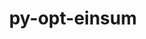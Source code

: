 ---
title: "py-opt-einsum"
layout: cache
categories: [package, develop-2024-10-13]
meta: {"versions": ["3.3.0"], "compilers": ["apple-clang@=15.0.0", "gcc@=11.4.0", "gcc@=13.2.0", "gcc@=9.4.0"], "oss": ["ubuntu20.04", "ubuntu22.04", "ubuntu24.04", "ventura"], "platforms": ["darwin", "linux"], "targets": ["aarch64", "neoverse_v1", "ppc64le", "x86_64_v3"], "stacks": ["e4s", "e4s-neoverse_v1", "e4s-power", "ml-darwin-aarch64-mps", "ml-linux-x86_64-cpu", "ml-linux-x86_64-cuda", "ml-linux-x86_64-rocm", "root"], "num_specs": 10, "num_specs_by_stack": {"ml-darwin-aarch64-mps": 1, "root": 10, "e4s-power": 1, "e4s-neoverse_v1": 2, "e4s": 2, "ml-linux-x86_64-cuda": 4, "ml-linux-x86_64-cpu": 4, "ml-linux-x86_64-rocm": 1}}
spec_details: [{"hash": "h6v2j3c6xotzdak56cfhtu47t64t7x5e", "compiler": "apple-clang@=15.0.0", "versions": ["3.3.0"], "os": "ventura", "platform": "darwin", "target": "aarch64", "variants": ["build_system=python_pip"], "stacks": ["ml-darwin-aarch64-mps", "root"], "size": "-", "tarball": "https://binaries.spack.io/develop-2024-10-13/build_cache/darwin-ventura-aarch64/apple-clang-15.0.0/py-opt-einsum-3.3.0/darwin-ventura-aarch64-apple-clang-15.0.0-py-opt-einsum-3.3.0-h6v2j3c6xotzdak56cfhtu47t64t7x5e.spack"}, {"hash": "u27jjhjf7mhc25psd2urjrx6sjnxqb4e", "compiler": "gcc@=9.4.0", "versions": ["3.3.0"], "os": "ubuntu20.04", "platform": "linux", "target": "ppc64le", "variants": ["build_system=python_pip"], "stacks": ["root", "e4s-power"], "size": "-", "tarball": "https://binaries.spack.io/develop-2024-10-13/build_cache/linux-ubuntu20.04-ppc64le/gcc-9.4.0/py-opt-einsum-3.3.0/linux-ubuntu20.04-ppc64le-gcc-9.4.0-py-opt-einsum-3.3.0-u27jjhjf7mhc25psd2urjrx6sjnxqb4e.spack"}, {"hash": "te42hswrgxstp4byeo3qzb4ypk4m6xut", "compiler": "gcc@=11.4.0", "versions": ["3.3.0"], "os": "ubuntu22.04", "platform": "linux", "target": "neoverse_v1", "variants": ["build_system=python_pip"], "stacks": ["root", "e4s-neoverse_v1"], "size": "-", "tarball": "https://binaries.spack.io/develop-2024-10-13/build_cache/linux-ubuntu22.04-neoverse_v1/gcc-11.4.0/py-opt-einsum-3.3.0/linux-ubuntu22.04-neoverse_v1-gcc-11.4.0-py-opt-einsum-3.3.0-te42hswrgxstp4byeo3qzb4ypk4m6xut.spack"}, {"hash": "hxizj5acm4zpts2sa3kpmpy5jsfau5wk", "compiler": "gcc@=11.4.0", "versions": ["3.3.0"], "os": "ubuntu22.04", "platform": "linux", "target": "neoverse_v1", "variants": ["build_system=python_pip"], "stacks": ["root", "e4s-neoverse_v1"], "size": "-", "tarball": "https://binaries.spack.io/develop-2024-10-13/build_cache/linux-ubuntu22.04-neoverse_v1/gcc-11.4.0/py-opt-einsum-3.3.0/linux-ubuntu22.04-neoverse_v1-gcc-11.4.0-py-opt-einsum-3.3.0-hxizj5acm4zpts2sa3kpmpy5jsfau5wk.spack"}, {"hash": "ur5yoi3t4vvaokmbfvy3pkvzqiphxhwx", "compiler": "gcc@=11.4.0", "versions": ["3.3.0"], "os": "ubuntu22.04", "platform": "linux", "target": "x86_64_v3", "variants": ["build_system=python_pip"], "stacks": ["root", "e4s"], "size": "-", "tarball": "https://binaries.spack.io/develop-2024-10-13/build_cache/linux-ubuntu22.04-x86_64_v3/gcc-11.4.0/py-opt-einsum-3.3.0/linux-ubuntu22.04-x86_64_v3-gcc-11.4.0-py-opt-einsum-3.3.0-ur5yoi3t4vvaokmbfvy3pkvzqiphxhwx.spack"}, {"hash": "itpjv55vha6h72e34h5qev7vk4vd6rxg", "compiler": "gcc@=11.4.0", "versions": ["3.3.0"], "os": "ubuntu22.04", "platform": "linux", "target": "x86_64_v3", "variants": ["build_system=python_pip"], "stacks": ["root", "e4s"], "size": "-", "tarball": "https://binaries.spack.io/develop-2024-10-13/build_cache/linux-ubuntu22.04-x86_64_v3/gcc-11.4.0/py-opt-einsum-3.3.0/linux-ubuntu22.04-x86_64_v3-gcc-11.4.0-py-opt-einsum-3.3.0-itpjv55vha6h72e34h5qev7vk4vd6rxg.spack"}, {"hash": "ctyib3p7rp4xnny27ra5ltwnh2lwaxme", "compiler": "gcc@=13.2.0", "versions": ["3.3.0"], "os": "ubuntu24.04", "platform": "linux", "target": "x86_64_v3", "variants": ["build_system=python_pip"], "stacks": ["root", "ml-linux-x86_64-cuda", "ml-linux-x86_64-cpu", "ml-linux-x86_64-rocm"], "size": "-", "tarball": "https://binaries.spack.io/develop-2024-10-13/build_cache/linux-ubuntu24.04-x86_64_v3/gcc-13.2.0/py-opt-einsum-3.3.0/linux-ubuntu24.04-x86_64_v3-gcc-13.2.0-py-opt-einsum-3.3.0-ctyib3p7rp4xnny27ra5ltwnh2lwaxme.spack"}, {"hash": "3c4gqpi3fpv32awj63dejofsdv4ky6cf", "compiler": "gcc@=13.2.0", "versions": ["3.3.0"], "os": "ubuntu24.04", "platform": "linux", "target": "x86_64_v3", "variants": ["build_system=python_pip"], "stacks": ["root", "ml-linux-x86_64-cuda", "ml-linux-x86_64-cpu"], "size": "-", "tarball": "https://binaries.spack.io/develop-2024-10-13/build_cache/linux-ubuntu24.04-x86_64_v3/gcc-13.2.0/py-opt-einsum-3.3.0/linux-ubuntu24.04-x86_64_v3-gcc-13.2.0-py-opt-einsum-3.3.0-3c4gqpi3fpv32awj63dejofsdv4ky6cf.spack"}, {"hash": "meupqbst7aclxd67gqliycwmi23qui74", "compiler": "gcc@=13.2.0", "versions": ["3.3.0"], "os": "ubuntu24.04", "platform": "linux", "target": "x86_64_v3", "variants": ["build_system=python_pip"], "stacks": ["root", "ml-linux-x86_64-cuda", "ml-linux-x86_64-cpu"], "size": "-", "tarball": "https://binaries.spack.io/develop-2024-10-13/build_cache/linux-ubuntu24.04-x86_64_v3/gcc-13.2.0/py-opt-einsum-3.3.0/linux-ubuntu24.04-x86_64_v3-gcc-13.2.0-py-opt-einsum-3.3.0-meupqbst7aclxd67gqliycwmi23qui74.spack"}, {"hash": "fswc5das6n6vieeg5p67zsqxulftzjfi", "compiler": "gcc@=13.2.0", "versions": ["3.3.0"], "os": "ubuntu24.04", "platform": "linux", "target": "x86_64_v3", "variants": ["build_system=python_pip"], "stacks": ["root", "ml-linux-x86_64-cuda", "ml-linux-x86_64-cpu"], "size": "-", "tarball": "https://binaries.spack.io/develop-2024-10-13/build_cache/linux-ubuntu24.04-x86_64_v3/gcc-13.2.0/py-opt-einsum-3.3.0/linux-ubuntu24.04-x86_64_v3-gcc-13.2.0-py-opt-einsum-3.3.0-fswc5das6n6vieeg5p67zsqxulftzjfi.spack"}]
---